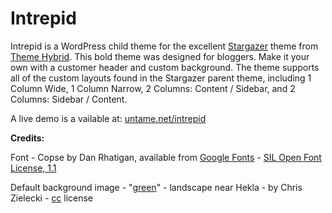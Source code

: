 Intrepid
========

Intrepid is a WordPress child theme for the excellent <a href="http://themehybrid.com/themes/stargazer">Stargazer</a> theme from <a href="http://themehybrid.com/">Theme Hybrid</a>. This bold theme was designed for bloggers. Make it your own with a customer header and custom background. The theme supports all of the custom layouts found in the Stargazer parent theme, including  1 Column Wide, 1 Column Narrow, 2 Columns: Content / Sidebar, and 2 Columns: Sidebar / Content.

A live demo is a vailable at: <a href="http://untame.net/intrepid/">untame.net/intrepid</a>

<strong>Credits:</strong> 

Font - Copse by Dan Rhatigan, available from <a href="https://www.google.com/fonts">Google Fonts</a> - <a href="http://scripts.sil.org/OFL">SIL Open Font License, 1.1</a>

Default background image - "<a href="http://www.flickr.com/photos/zanthia/4290315489/">green</a>" - landscape near Hekla - by Chris Zielecki - <a href="http://creativecommons.org/licenses/by-nc-sa/2.0/">cc</a> license
